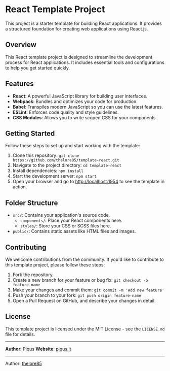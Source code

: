 # React Template Project

This project is a starter template for building React applications. It provides a structured foundation for creating web applications using React.js.

## Overview

This React template project is designed to streamline the development process for React applications. It includes essential tools and configurations to help you get started quickly.

## Features

- **React**: A powerful JavaScript library for building user interfaces.
- **Webpack**: Bundles and optimizes your code for production.
- **Babel**: Transpiles modern JavaScript so you can use the latest features.
- **ESLint**: Enforces code quality and style guidelines.
- **CSS Modules**: Allows you to write scoped CSS for your components.

## Getting Started

Follow these steps to set up and start working with the template:

1. Clone this repository: `git clone https://github.com/thelore85/template-react.git`
2. Navigate to the project directory: `cd template-react`
3. Install dependencies: `npm install`
4. Start the development server: `npm start`
5. Open your browser and go to [http://localhost:1954](http://localhost:1954) to see the template in action.

## Folder Structure

- `src/`: Contains your application's source code.
  - `components/`: Place your React components here.
  - `styles/`: Store your CSS or SCSS files here.
- `public/`: Contains static assets like HTML files and images.

## Contributing

We welcome contributions from the community. If you'd like to contribute to this template project, please follow these steps:

1. Fork the repository.
2. Create a new branch for your feature or bug fix: `git checkout -b feature-name`
3. Make your changes and commit them: `git commit -m 'Add new feature'`
4. Push your branch to your fork: `git push origin feature-name`
5. Open a Pull Request on GitHub, and describe your changes in detail.

## License

This template project is licensed under the MIT License - see the `LICENSE.md` file for details.

---

**Author**: Piqus
**Website**: [piqus.it](https://piqus.it)

---

Author: [thelore85](https://github.com/thelore85)
